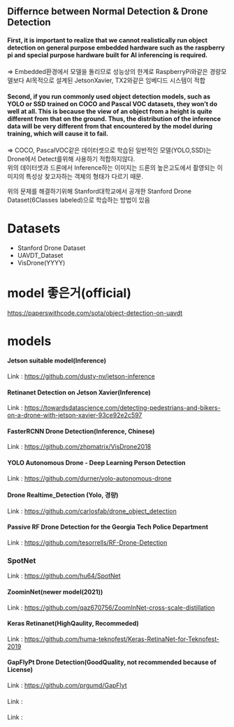 ## Differnce between Normal Detection & Drone Detection
#### First, it is important to realize that we cannot realistically run object detection on general purpose embedded hardware such as the raspberry pi and special purpose hardware built for AI inferencing is required.
=> Embedded환경에서 모델을 돌리므로 성능상의 한계로 RaspberryPi와같은 경량모델보다 AI목적으로 설계된 JetsonXavier, TX2와같은 임베디드 시스템이 적합

#### Second, if you run commonly used object detection models, such as YOLO or SSD trained on COCO and Pascal VOC datasets, they won’t do well at all. This is because the view of an object from a height is quite different from that on the ground. Thus, the distribution of the inference data will be very different from that encountered by the model during training, which will cause it to fail.
=> COCO, PascalVOC같은 데이터셋으로 학습된 일반적인 모델(YOLO,SSD)는 Drone에서 Detect를위해 사용하기 적합하지않다.   
위의 데이터셋과 드론에서 Inference하는 이미지는 드론의 높은고도에서 촬영되는 이미지의 특성상 찾고자하는 객체의 형태가 다르기 때문.

위의 문제를 해결하기위해 Stanford대학교에서 공개한 Stanford Drone Dataset(6Classes labeled)으로 학습하는 방법이 있음 

# Datasets 
- Stanford Drone Dataset
- UAVDT_Dataset
- VisDrone(YYYY)

# model 좋은거(official)
https://paperswithcode.com/sota/object-detection-on-uavdt

# models

#### Jetson suitable model(Inference)
Link : https://github.com/dusty-nv/jetson-inference

#### Retinanet Detection on Jetson Xavier(Inference)
Link : https://towardsdatascience.com/detecting-pedestrians-and-bikers-on-a-drone-with-jetson-xavier-93ce92e2c597

#### FasterRCNN Drone Detection(Inference, Chinese)
Link : https://github.com/zhpmatrix/VisDrone2018

#### YOLO Autonomous Drone - Deep Learning Person Detection
Link : https://github.com/durner/yolo-autonomous-drone

#### Drone Realtime_Detection (Yolo, 경량)
Link : https://github.com/carlosfab/drone_object_detection

#### Passive RF Drone Detection for the Georgia Tech Police Department
Link : https://github.com/tesorrells/RF-Drone-Detection

### SpotNet
Link : https://github.com/hu64/SpotNet

#### ZoominNet(newer model(2021))
Link : https://github.com/qaz670756/ZoomInNet-cross-scale-distillation

#### Keras Retinanet(HighQaulity, Recommeded)
Link : https://github.com/huma-teknofest/Keras-RetinaNet-for-Teknofest-2019

#### GapFlyPt Drone Detection(GoodQuality, not recommended because of License)
Link : https://github.com/prgumd/GapFlyt

#### 
Link : 

#### 
Link : 

